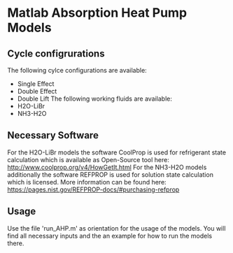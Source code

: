 # Matlab Absorption Heat Pump Models
## Cycle configrurations
The following cylce configurations are available:
- Single Effect
- Double Effect
- Double Lift
The following working fluids are available:
- H2O-LiBr
- NH3-H2O

## Necessary Software
For the H2O-LiBr models the software CoolProp is used for refrigerant state calculation which is available as Open-Source tool here: http://www.coolprop.org/v4/HowGetIt.html 
For the NH3-H2O models additionally the software REFPROP is used for solution state calculation which is licensed. More information can be found here: https://pages.nist.gov/REFPROP-docs/#purchasing-refprop

## Usage
Use the file 'run_AHP.m' as orientation for the usage of the models. You will find all necessary inputs and the an example for how to run the models there.
